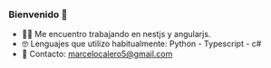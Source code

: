 ### Bienvenido 👋


- 🧑‍💻 Me encuentro trabajando en nestjs y angularjs.
- 🤓 Lenguajes que utilizo habitualmente: Python - Typescript - c#
- 🎯 Contacto: marcelocalero5@gmail.com



